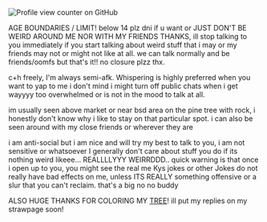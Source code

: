 ![Profile view counter on GitHub](https://komarev.com/ghpvc/?username=shiningumbreon)

AGE BOUNDARIES / LIMIT! below 14 plz dni if u want or JUST DON'T BE WEIRD AROUND ME NOR WITH MY FRIENDS THANKS, ill stop talking to you immediately if you start talking about weird stuff that i may or my friends may not or might not like at all. we can talk normally and be friends/oomfs but that's it!! no closure plzz thx.

c+h freely, I'm always semi-afk. Whispering is highly preferred when you want to yap to me i don't mind
i might turn off public chats when i get wayyyy too overwhelmed or is not in the mood to talk at all.

im usually seen above market or near bsd area on the pine tree with rock, i honestly don't know why i like to stay on that particular spot. i can also be seen around with my close friends or wherever they are

i am anti-social but i am nice and will try my best to talk to you, i am not sensitive or whatsoever I generally don't care about stuff you do if its nothing weird likeee... REALLLLYYY WEIRRDDD..
quick warning is that once i open up to you, you might see the real me
Kys jokes or other Jokes do not really have bad effects on me, unless ITS REALLY something offensive or a slur that you can't reclaim. that's a big no no buddy

ALSO HUGE THANKS FOR COLORING MY [TREE](https://colormytree.me/2024/01JE9BFHHT5JXFM1W4WKA4SYAV)! ill put my replies on my strawpage soon!

